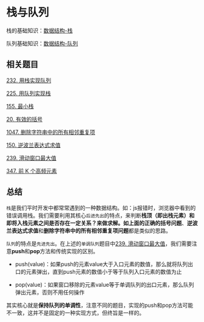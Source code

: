 # 栈与队列
栈的基础知识：[数据结构-栈](https://github.com/kerwin-ly/Blog/blob/main/data-structure/%E6%A0%88.md)

队列基础知识：[数据结构-队列](https://github.com/kerwin-ly/Blog/blob/main/data-structure/%E9%98%9F%E5%88%97.md)

## 相关题目

[232. 用栈实现队列](https://github.com/kerwin-ly/Blog/blob/main/algorithm/stack_queue/232.%20%E7%94%A8%E6%A0%88%E5%AE%9E%E7%8E%B0%E9%98%9F%E5%88%97(%E7%AE%80%E5%8D%95).md)

[225. 用队列实现栈](https://github.com/kerwin-ly/Blog/blob/main/algorithm/stack_queue/225.%20%E7%94%A8%E9%98%9F%E5%88%97%E5%AE%9E%E7%8E%B0%E6%A0%88(%E7%AE%80%E5%8D%95).md)

[155. 最小栈](https://github.com/kerwin-ly/Blog/blob/main/algorithm/stack_queue/155.%20%E6%9C%80%E5%B0%8F%E6%A0%88.md)

[20. 有效的括号](https://github.com/kerwin-ly/Blog/blob/main/algorithm/stack_queue/20.%20%E6%9C%89%E6%95%88%E7%9A%84%E6%8B%AC%E5%8F%B7(%E7%AE%80%E5%8D%95).md)

[1047. 删除字符串中的所有相邻重复项](https://github.com/kerwin-ly/Blog/blob/main/algorithm/stack_queue/1047.%20%E5%88%A0%E9%99%A4%E5%AD%97%E7%AC%A6%E4%B8%B2%E4%B8%AD%E7%9A%84%E6%89%80%E6%9C%89%E7%9B%B8%E9%82%BB%E9%87%8D%E5%A4%8D%E9%A1%B9(%E7%AE%80%E5%8D%95).md)

[150. 逆波兰表达式求值](https://github.com/kerwin-ly/Blog/blob/main/algorithm/stack_queue/150.%20%E9%80%86%E6%B3%A2%E5%85%B0%E8%A1%A8%E8%BE%BE%E5%BC%8F%E6%B1%82%E5%80%BC(%E4%B8%AD%E7%AD%89).md)

[239. 滑动窗口最大值](https://github.com/kerwin-ly/Blog/blob/main/algorithm/stack_queue/239.%20%E6%BB%91%E5%8A%A8%E7%AA%97%E5%8F%A3%E6%9C%80%E5%A4%A7%E5%80%BC(%E5%9B%B0%E9%9A%BE).md)

[347. 前 K 个高频元素](https://github.com/kerwin-ly/Blog/blob/main/algorithm/stack_queue/347.%20%E5%89%8D%20K%20%E4%B8%AA%E9%AB%98%E9%A2%91%E5%85%83%E7%B4%A0(%E4%B8%AD%E7%AD%89).md)

## 总结
`栈`是我们平时开发中都常常遇到的一种数据结构。如：js报错时，浏览器中看到的错误调用栈。我们需要利用其核心`后进先出`的特点，来判断**栈顶（即出栈元素）和即将入栈元素之间是否存在一定关系？**来做求解。如上面的**正确的括号问题**、**逆波兰表达式求值**和**删除字符串中的所有相邻重复项问题**都是类似的思路。

`队列`的特点是`先进先出`。在上述的`单调队列`题目中[239. 滑动窗口最大值](https://github.com/kerwin-ly/Blog/blob/main/algorithm/stack_queue/239.%20%E6%BB%91%E5%8A%A8%E7%AA%97%E5%8F%A3%E6%9C%80%E5%A4%A7%E5%80%BC(%E5%9B%B0%E9%9A%BE).md)，我们需要注意**push**和**pop**方法和传统实现的区别。

* push(value)：如果push的元素value大于入口元素的数值，那么就将队列出口的元素弹出，直到push元素的数值小于等于队列入口元素的数值为止

* pop(value)：如果窗口移除的元素value等于单调队列的出口元素，那么队列弹出元素，否则不用任何操作

其实核心就是**保持队列的单调性**，注意不同的题目，实现的push和pop方法可能不一致，这并不是固定的一种实现方式，但终旨是一样的。